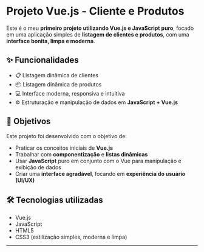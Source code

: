 # Projeto Vue.js - Cliente e Produtos

Este é o meu **primeiro projeto utilizando Vue.js e JavaScript puro**, focado em uma aplicação simples de **listagem de clientes e produtos**, com uma **interface bonita, limpa e moderna**.

## ✨ Funcionalidades

- 📋 Listagem dinâmica de clientes
- 📦 Listagem dinâmica de produtos
- 💻 Interface moderna, responsiva e intuitiva
- ⚙️ Estruturação e manipulação de dados em **JavaScript + Vue.js**

## 🚀 Objetivos

Este projeto foi desenvolvido com o objetivo de:
- Praticar os conceitos iniciais de **Vue.js**
- Trabalhar com **componentização** e **listas dinâmicas**
- Usar **JavaScript** puro em conjunto com o Vue para manipulação e exibição de dados
- Criar uma **interface agradável**, focando em **experiência do usuário (UI/UX)**

## 🛠️ Tecnologias utilizadas

- Vue.js
- JavaScript
- HTML5
- CSS3 (estilização simples, moderna e limpa)

---
